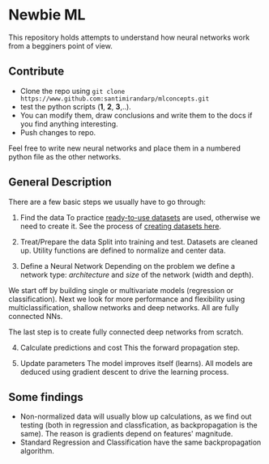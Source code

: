 # Newbie ML
This repository holds attempts to understand how neural networks work from a begginers point of view. 

## Contribute
* Clone the repo using `git clone https://www.github.com:santimirandarp/mlconcepts.git` 
* test the python scripts (**1**, **2**, **3**,..). 
* You can modify them, draw conclusions and write them to the docs if you find anything interesting.
* Push changes to repo.

Feel free to write new neural networks and place them in a numbered python file as the other networks.

## General Description
There are a few basic steps we usually have to go through:

1. Find the data
To practice [ready-to-use datasets](https://machinelearningmastery.com/results-for-standard-classification-and-regression-machine-learning-datasets/) are used, otherwise we need to create it. See the process of [creating datasets here](https://www.github.com:santimirandarp/mlimg.git). 

2. Treat/Prepare the data
Split into training and test. Datasets are cleaned up. Utility functions are defined to normalize and center data.


3. Define a Neural Network 
Depending on the problem we define a network type: _architecture_ and _size_ of the network (width and depth). 

We start off by building single or multivariate models (regression or classification). Next we look for more performance and flexibility using multiclassification, shallow networks and deep networks. All are fully connected NNs.

The last step is to create fully connected deep networks from scratch.

4. Calculate predictions and cost
This the forward propagation step. 

5. Update parameters
The model improves itself (learns). All models are deduced using gradient descent to drive the learning process.

## Some findings

* Non-normalized data will usually blow up calculations, as we find out testing (both in regression and classfication, as backpropagation is the same). The reason is gradients depend on features' magnitude.
* Standard Regression and Classification have the same backpropagation algorithm.
